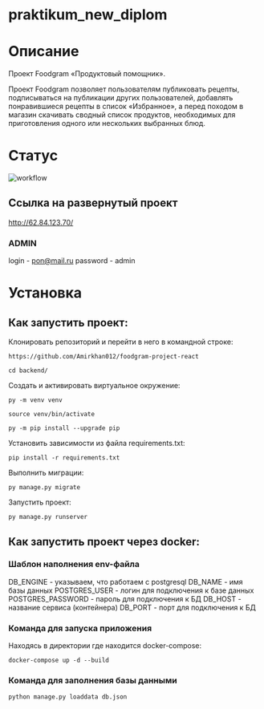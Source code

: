 # praktikum_new_diplom
# Описание 
Проект Foodgram «Продуктовый помощник».
 
Проект Foodgram позволяет пользователям  публиковать рецепты, подписываться на публикации других пользователей, добавлять понравившиеся рецепты в список «Избранное», а перед походом в магазин скачивать сводный список продуктов, необходимых для приготовления одного или нескольких выбранных блюд. 

# Статус
![workflow](https://github.com/Amirkhan012/foodgram-project-react/actions/workflows/foodgram_workflow.yml/badge.svg)

## Ссылка на развернутый проект
http://62.84.123.70/

### ADMIN
login - pon@mail.ru
password - admin
 
 
# Установка 
 
## Как запустить проект: 
Клонировать репозиторий и перейти в него в командной строке: 
 
``` 
https://github.com/Amirkhan012/foodgram-project-react

``` 
 
``` 
cd backend/
``` 
 
Cоздать и активировать виртуальное окружение: 
 
``` 
py -m venv venv 
``` 
 
``` 
source venv/bin/activate 
``` 
 
``` 
py -m pip install --upgrade pip 
``` 
 
Установить зависимости из файла requirements.txt: 
 
``` 
pip install -r requirements.txt 
``` 
 
Выполнить миграции: 
 
``` 
py manage.py migrate 
``` 
 
Запустить проект: 
 
``` 
py manage.py runserver 
``` 
## Как запустить проект через docker:

### Шаблон наполнения env-файла
DB_ENGINE - указываем, что работаем с postgresql
DB_NAME - имя базы данных
POSTGRES_USER - логин для подключения к базе данных
POSTGRES_PASSWORD - пароль для подключения к БД
DB_HOST - название сервиса (контейнера)
DB_PORT - порт для подключения к БД

### Команда для запуска приложения
Находясь в директории где находится docker-compose:
```
docker-compose up -d --build
```

### Команда для заполнения базы данными
```
python manage.py loaddata db.json
```
